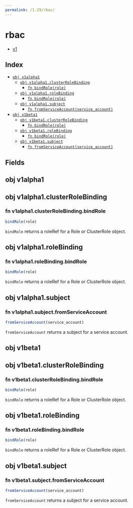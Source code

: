```yaml
---
permalink: /1.29/rbac/
---
```


# rbac



* [v1](v1/index.md)

## Index

* [`obj v1alpha1`](#obj-v1alpha1)
  * [`obj v1alpha1.clusterRoleBinding`](#obj-v1alpha1clusterrolebinding)
    * [`fn bindRole(role)`](#fn-v1alpha1clusterrolebindingbindrole)
  * [`obj v1alpha1.roleBinding`](#obj-v1alpha1rolebinding)
    * [`fn bindRole(role)`](#fn-v1alpha1rolebindingbindrole)
  * [`obj v1alpha1.subject`](#obj-v1alpha1subject)
    * [`fn fromServiceAccount(service_account)`](#fn-v1alpha1subjectfromserviceaccount)
* [`obj v1beta1`](#obj-v1beta1)
  * [`obj v1beta1.clusterRoleBinding`](#obj-v1beta1clusterrolebinding)
    * [`fn bindRole(role)`](#fn-v1beta1clusterrolebindingbindrole)
  * [`obj v1beta1.roleBinding`](#obj-v1beta1rolebinding)
    * [`fn bindRole(role)`](#fn-v1beta1rolebindingbindrole)
  * [`obj v1beta1.subject`](#obj-v1beta1subject)
    * [`fn fromServiceAccount(service_account)`](#fn-v1beta1subjectfromserviceaccount)

## Fields

## obj v1alpha1



## obj v1alpha1.clusterRoleBinding



### fn v1alpha1.clusterRoleBinding.bindRole

```ts
bindRole(role)
```

`bindRole` returns a roleRef for a Role or ClusterRole object.

## obj v1alpha1.roleBinding



### fn v1alpha1.roleBinding.bindRole

```ts
bindRole(role)
```

`bindRole` returns a roleRef for a Role or ClusterRole object.

## obj v1alpha1.subject



### fn v1alpha1.subject.fromServiceAccount

```ts
fromServiceAccount(service_account)
```

`fromServiceAccount` returns a subject for a service account.

## obj v1beta1



## obj v1beta1.clusterRoleBinding



### fn v1beta1.clusterRoleBinding.bindRole

```ts
bindRole(role)
```

`bindRole` returns a roleRef for a Role or ClusterRole object.

## obj v1beta1.roleBinding



### fn v1beta1.roleBinding.bindRole

```ts
bindRole(role)
```

`bindRole` returns a roleRef for a Role or ClusterRole object.

## obj v1beta1.subject



### fn v1beta1.subject.fromServiceAccount

```ts
fromServiceAccount(service_account)
```

`fromServiceAccount` returns a subject for a service account.
